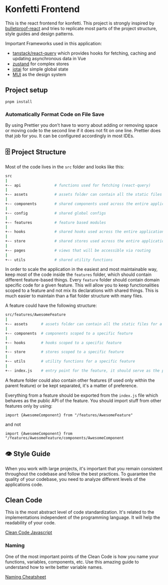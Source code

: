# Konfetti Frontend

This is the react frontend for konfetti. This project is strongly inspired by
[bulletproof-react](https://github.com/alan2207/bulletproof-react) and tries to replicate most parts of the project
structure, style guides and design patterns.

Important Frameworks used in this application:

-   [tanstack/react-query](https://tanstack.com/query/v4/docs/vue/overview) which provides hooks for fetching, caching
    and updating asynchronous data in Vue
-   [zustand](https://github.com/pmndrs/zustand) for complex stores
-   [jotai](https://jotai.org/) for simple global state
-   [MUI](https://mui.com/material-ui/) as the design system

## Project setup

```
pnpm install
```

### Automatically Format Code on File Save

By using Prettier you don’t have to worry about adding or removing space or moving code to the second line if it does
not fit on one line. Prettier does that job for you. It can be configured accordingly in most IDEs.

## 🗄️ Project Structure

Most of the code lives in the `src` folder and looks like this:

```sh
src
|
+-- api               # functions used for fetching (react-query)
|
+-- assets            # assets folder can contain all the static files such as images, fonts, etc.
|
+-- components        # shared components used across the entire application
|
+-- config            # shared global configs
|
+-- features          # feature based modules
|
+-- hooks             # shared hooks used across the entire application
|
+-- store             # shared stores used across the entire application
|
+-- pages             # views that will be accessible via routing
|
+-- utils             # shared utility functions
```

In order to scale the application in the easiest and most maintainable way, keep most of the code inside the `features`
folder, which should contain different feature-based things. Every `feature` folder should contain domain specific code
for a given feature. This will allow you to keep functionalities scoped to a feature and not mix its declarations with
shared things. This is much easier to maintain than a flat folder structure with many files.

A feature could have the following structure:

```sh
src/features/AwesomeFeature
|
+-- assets      # assets folder can contain all the static files for a specific feature
|
+-- components  # components scoped to a specific feature
|
+-- hooks       # hooks scoped to a specific feature
|
+-- store       # stores scoped to a specific feature
|
+-- utils       # utility functions for a specific feature
|
+-- index.js    # entry point for the feature, it should serve as the public API of the given feature and exports everything that should be used outside the feature
```

A feature folder could also contain other features (if used only within the parent feature) or be kept separated, it's a
matter of preference.

Everything from a feature should be exported from the `index.js` file which behaves as the public API of the feature.
You should import stuff from other features only by using:

`import {AwesomeComponent} from "/features/AwesomeFeature"`

and not

`import {AwesomeComponent} from "/features/AwesomeFeature/components/AwesomeComponent`

## 👁️ Style Guide

When you work with large projects, it's important that you remain consistent throughout the codebase and follow the best
practices. To guarantee the quality of your codebase, you need to analyze different levels of the applications code.

## Clean Code

This is the most abstract level of code standardization. It's related to the implementations independent of the
programming language. It will help the readability of your code.

[Clean Code Javascript](https://github.com/ryanmcdermott/clean-code-javascript)

### Naming

One of the most important points of the Clean Code is how you name your functions, variables, components, etc. Use this
amazing guide to understand how to write better variable names.

[Naming Cheatsheet](https://github.com/kettanaito/naming-cheatsheet)
